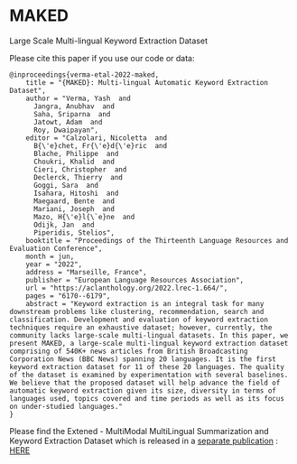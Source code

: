 # MAKED
Large Scale Multi-lingual Keyword Extraction Dataset

Please cite this paper if you use our code or data:


```
@inproceedings{verma-etal-2022-maked,
    title = "{MAKED}: Multi-lingual Automatic Keyword Extraction Dataset",
    author = "Verma, Yash  and
      Jangra, Anubhav  and
      Saha, Sriparna  and
      Jatowt, Adam  and
      Roy, Dwaipayan",
    editor = "Calzolari, Nicoletta  and
      B{\'e}chet, Fr{\'e}d{\'e}ric  and
      Blache, Philippe  and
      Choukri, Khalid  and
      Cieri, Christopher  and
      Declerck, Thierry  and
      Goggi, Sara  and
      Isahara, Hitoshi  and
      Maegaard, Bente  and
      Mariani, Joseph  and
      Mazo, H{\'e}l{\`e}ne  and
      Odijk, Jan  and
      Piperidis, Stelios",
    booktitle = "Proceedings of the Thirteenth Language Resources and Evaluation Conference",
    month = jun,
    year = "2022",
    address = "Marseille, France",
    publisher = "European Language Resources Association",
    url = "https://aclanthology.org/2022.lrec-1.664/",
    pages = "6170--6179",
    abstract = "Keyword extraction is an integral task for many downstream problems like clustering, recommendation, search and classification. Development and evaluation of keyword extraction techniques require an exhaustive dataset; however, currently, the community lacks large-scale multi-lingual datasets. In this paper, we present MAKED, a large-scale multi-lingual keyword extraction dataset comprising of 540K+ news articles from British Broadcasting Corporation News (BBC News) spanning 20 languages. It is the first keyword extraction dataset for 11 of these 20 languages. The quality of the dataset is examined by experimentation with several baselines. We believe that the proposed dataset will help advance the field of automatic keyword extraction given its size, diversity in terms of languages used, topics covered and time periods as well as its focus on under-studied languages."
}
```



Please find the Extened - MultiModal MultiLingual Summarization and Keyword Extraction Dataset which is released in a [separate publication](https://aclanthology.org/2023.eacl-main.263/) : [HERE](https://github.com/zenquiorra/M3LS)
